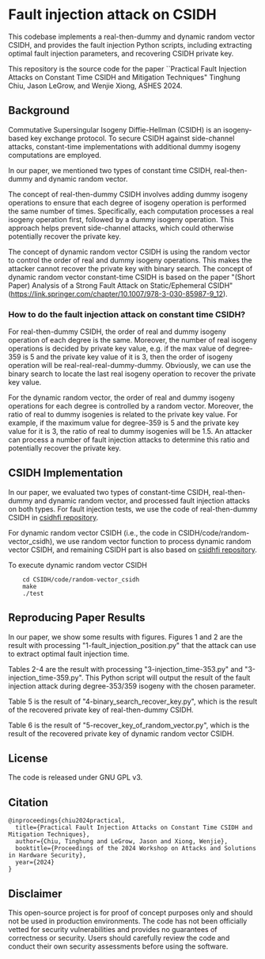 # Fault injection attack on CSIDH

This codebase implements a real-then-dummy and dynamic random vector CSIDH, and provides the fault injection Python scripts, including extracting optimal fault injection parameters, and recovering CSIDH private key.

This repository is the source code for the paper ``Practical Fault Injection Attacks on Constant Time CSIDH and Mitigation Techniques" Tinghung Chiu, Jason LeGrow, and  Wenjie Xiong, ASHES 2024.

## Background

Commutative Supersingular Isogeny Diffie-Hellman (CSIDH) is an isogeny-based key exchange protocol. To secure CSIDH against side-channel attacks, constant-time implementations with additional dummy isogeny computations are employed.

In our paper, we mentioned two types of constant time CSIDH, real-then-dummy and dynamic random vector.

The concept of real-then-dummy CSIDH involves adding dummy isogeny operations to ensure that each degree of isogeny operation is performed the same number of times. Specifically, each computation processes a real isogeny operation first, followed by a dummy isogeny operation. This approach helps prevent side-channel attacks, which could otherwise potentially recover the private key.

The concept of dynamic random vector CSIDH is using the random vector to control the order of real and dummy isogeny operations. This makes the attacker cannot recover the private key with binary search. The concept of dynamic random vector constant-time CSIDH is based on the paper "(Short Paper) Analysis of a Strong Fault Attack on Static/Ephemeral CSIDH"(https://link.springer.com/chapter/10.1007/978-3-030-85987-9_12).

### How to do the fault injection attack on constant time CSIDH?

For real-then-dummy CSIDH, the order of real and dummy isogeny operation of each degree is the same. Moreover, the number of real isogeny operations is decided by private key value, e.g. if the max value of degree-359 is 5 and the private key value of it is 3, then the order of isogeny operation will be real-real-real-dummy-dummy. 
Obviously, we can use the binary search to locate the last real isogeny operation to recover the private key value.

For the dynamic random vector, the order of real and dummy isogeny operations for each degree is controlled by a random vector. Moreover, the ratio of real to dummy isogenies is related to the private key value. For example, if the maximum value for degree-359 is 5 and the private key value for it is 3, the ratio of real to dummy isogenies will be 1.5. An attacker can process a number of fault injection attacks to determine this ratio and potentially recover the private key.

## CSIDH Implementation
In our paper, we evaluated two types of constant-time CSIDH, real-then-dummy and dynamic random vector, and processed fault injection attacks on both types. For fault injection tests, we use the code of real-then-dummy CSIDH in [csidhfi repository](https://github.com/csidhfi/csidhfi).

For dynamic random vector CSIDH (i.e., the code in CSIDH/code/random-vector_csidh), we use random vector function to process dynamic random vector CSIDH, and remaining CSIDH part is also based on [csidhfi repository](https://github.com/csidhfi/csidhfi). 


To execute dynamic random vector CSIDH
```
    cd CSIDH/code/random-vector_csidh
    make
    ./test
```

## Reproducing Paper Results
In our paper, we show some results with figures.
Figures 1 and 2 are the result with processing "1-fault_injection_position.py" that the attack can use to extract optimal fault injection time.

Tables 2-4 are the result with processing "3-injection_time-353.py" and "3-injection_time-359.py". This Python script will output the result of the fault injection attack during degree-353/359 isogeny with the chosen parameter.

Table 5 is the result of "4-binary_search_recover_key.py", which is the result of the recovered private key of real-then-dummy CSIDH.

Table 6 is the result of "5-recover_key_of_random_vector.py", which is the result of the recovered private key of dynamic random vector CSIDH.

## License
The code is released under GNU GPL v3.

## Citation
```
@inproceedings{chiu2024practical,
  title={Practical Fault Injection Attacks on Constant Time CSIDH and Mitigation Techniques},
  author={Chiu, Tinghung and LeGrow, Jason and Xiong, Wenjie},
  booktitle={Proceedings of the 2024 Workshop on Attacks and Solutions in Hardware Security},
  year={2024}
}
```
## Disclaimer

This open-source project is for proof of concept purposes only and should not be used in production environments. The code has not been officially vetted for security vulnerabilities and provides no guarantees of correctness or security. Users should carefully review the code and conduct their own security assessments before using the software.
